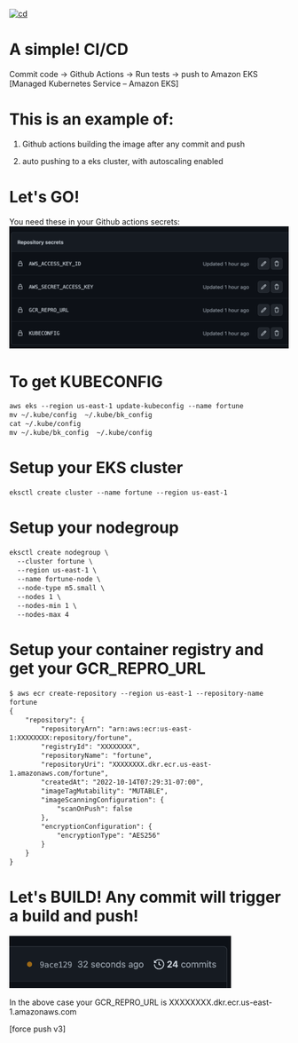 [![cd](https://github.com/james-ransom/eks-gha-auto-deploy-fortune/actions/workflows/cd.yml/badge.svg)](https://github.com/james-ransom/eks-gha-auto-deploy-fortune/actions/workflows/cd.yml)

# A simple! CI/CD

Commit code -> Github Actions -> Run tests -> push to Amazon EKS [Managed Kubernetes Service – Amazon EKS]


# This is an example of: 

1) Github actions building the image after any commit and push

2) auto pushing to a eks cluster, with autoscaling enabled 

# Let's GO! 

You need these in your Github actions secrets: <br>
<img src='https://raw.githubusercontent.com/james-ransom/eks-gha-auto-deploy-fortune/main/images/keysyouneed.png' width='700px'>

# To get KUBECONFIG

```
aws eks --region us-east-1 update-kubeconfig --name fortune
mv ~/.kube/config  ~/.kube/bk_config
cat ~/.kube/config 
mv ~/.kube/bk_config  ~/.kube/config
```

# Setup your EKS cluster 
```
eksctl create cluster --name fortune --region us-east-1
```

# Setup your nodegroup 
```
eksctl create nodegroup \
  --cluster fortune \
  --region us-east-1 \
  --name fortune-node \
  --node-type m5.small \
  --nodes 1 \
  --nodes-min 1 \
  --nodes-max 4 
```

# Setup your container registry and get your GCR_REPRO_URL
```
$ aws ecr create-repository --region us-east-1 --repository-name fortune
{
    "repository": {
        "repositoryArn": "arn:aws:ecr:us-east-1:XXXXXXXX:repository/fortune",
        "registryId": "XXXXXXXX",
        "repositoryName": "fortune",
        "repositoryUri": "XXXXXXXX.dkr.ecr.us-east-1.amazonaws.com/fortune",
        "createdAt": "2022-10-14T07:29:31-07:00",
        "imageTagMutability": "MUTABLE",
        "imageScanningConfiguration": {
            "scanOnPush": false
        },
        "encryptionConfiguration": {
            "encryptionType": "AES256"
        }
    }
}
```

# Let's BUILD! Any commit will trigger a build and push! 
<img src='https://raw.githubusercontent.com/james-ransom/eks-gha-auto-deploy-fortune/main/images/build.png' width='400px'>


In the above case your GCR_REPRO_URL is XXXXXXXX.dkr.ecr.us-east-1.amazonaws.com




[force push v3]
